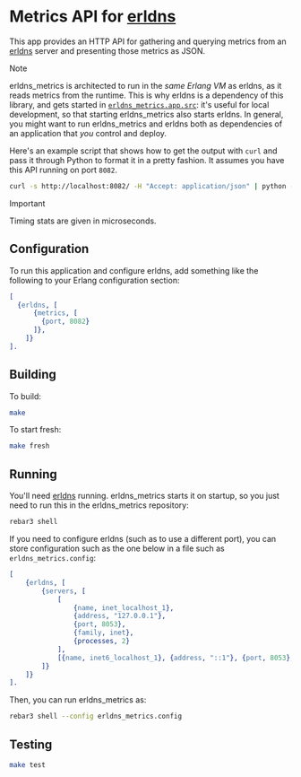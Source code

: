 # Metrics API for [erldns]

This app provides an HTTP API for gathering and querying metrics from an [erldns] server and presenting those metrics as JSON.

> [!NOTE]
> erldns_metrics is architected to run in the *same Erlang VM* as erldns, as it reads metrics from the runtime. This is why erldns is a dependency of this library, and gets started in [`erldns_metrics.app.src`](./src/erldns_metrics.app.src): it's useful for local development, so that starting erldns_metrics also starts erldns.
> In general, you might want to run erldns_metrics and erldns both as dependencies of an application that *you* control and deploy.

Here's an example script that shows how to get the output with `curl` and pass it through Python to format it in a pretty fashion. It assumes you have this API running on port `8082`.

```bash
curl -s http://localhost:8082/ -H "Accept: application/json" | python -mjson.tool
```

> [!IMPORTANT]
> Timing stats are given in microseconds.

## Configuration

To run this application and configure erldns, add something like the following to your Erlang configuration section:

```erlang
[
  {erldns, [
      {metrics, [
        {port, 8082}
      ]},
    ]}
].
```

## Building

To build:

```bash
make
```

To start fresh:

```bash
make fresh
```

## Running

You'll need [erldns] running. erldns_metrics starts it on startup, so you just need to run this in the erldns_metrics repository:

```bash
rebar3 shell
```

If you need to configure erldns (such as to use a different port), you can store configuration such as the one below in a file such as `erldns_metrics.config`:

```erlang
[
    {erldns, [
        {servers, [
            [
                {name, inet_localhost_1},
                {address, "127.0.0.1"},
                {port, 8053},
                {family, inet},
                {processes, 2}
            ],
            [{name, inet6_localhost_1}, {address, "::1"}, {port, 8053}, {family, inet6}]
        ]}
    ]}
].
```

Then, you can run erldns_metrics as:

```bash
rebar3 shell --config erldns_metrics.config
```

## Testing

```bash
make test
```

[erldns]: https://github.com/dnsimple/erldns

